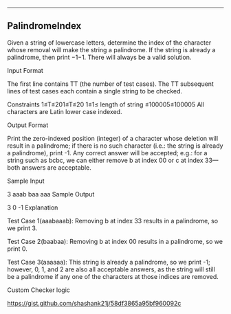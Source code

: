 ﻿-------------------------------------------------------------
PalindromeIndex
-------------------------------------------------------------

Given a string of lowercase letters, determine the index of the character whose removal will make the string a palindrome. If the string is already a palindrome, then print −1−1. There will always be a valid solution.

Input Format

The first line contains TT (the number of test cases). 
The TT subsequent lines of test cases each contain a single string to be checked.

Constraints 
1≤T≤201≤T≤20 
1≤1≤ length of string ≤100005≤100005 
All characters are Latin lower case indexed.

Output Format

Print the zero-indexed position (integer) of a character whose deletion will result in a palindrome; if there is no such character (i.e.: the string is already a palindrome), print -1. Any correct answer will be accepted; e.g.: for a string such as bcbc, we can either remove b at index 00 or c at index 33—both answers are acceptable.

Sample Input

3
aaab
baa
aaa
Sample Output

3
0
-1
Explanation

Test Case 1(aaabaaab): Removing b at index 33 results in a palindrome, so we print 3.

Test Case 2(baabaa): Removing b at index 00 results in a palindrome, so we print 0.

Test Case 3(aaaaaa): This string is already a palindrome, so we print -1; however, 0, 1, and 2 are also all acceptable answers, as the string will still be a palindrome if any one of the characters at those indices are removed.

Custom Checker logic

https://gist.github.com/shashank21j/58df3865a95bf960092c